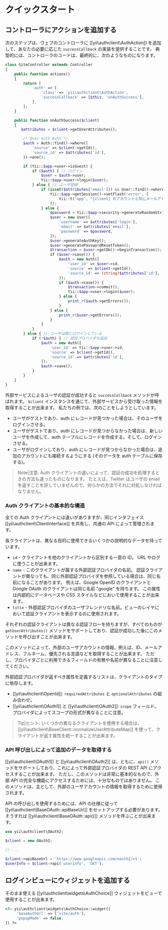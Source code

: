 クイックスタート
================

## コントローラにアクションを追加する

次のステップは、ウェブのコントローラに [[yii\authclient\AuthAction]] を追加して、あなたの必要に応じた `successCallback` の実装を提供することです。
典型的には、コントローラのコードは、最終的に、次のようなものになります。


```php
class SiteController extends Controller
{
    public function actions()
    {
        return [
            'auth' => [
                'class' => 'yii\authclient\AuthAction',
                'successCallback' => [$this, 'onAuthSuccess'],
            ],
        ];
    }

    public function onAuthSuccess($client)
    {
       $attributes = $client->getUserAttributes();

        /* @var $uth Auth */
        $auth = Auth::find()->where([
            'source' => $client->getId(),
            'source_id' => $attributes['id'],
        ])->one();

        if (Yii::$app->user->isGuest) {
            if ($auth) { // ログイン
                $user = $auth->user;
                Yii::$app->user->login($user);
            } else { // ユーザ登録
                if (isset($attributes['email'])) && User::find()->where(['email' => $attributes['email']])->exists()) {
                    Yii::$app->getSession()->setFlash('error', [
                        Yii::t('app', "{client} のアカウントと同じメールアドレスを持つユーザが既に存在しますが、まだそのアカウントとリンクされていません。リンクするために、まずメールアドレスを使ってログインしてください。", ['client' => $client->getTitle()]),
                    ]);
                } else {
                    $password = Yii::$app->security->generateRandomString(6);
                    $user = new User([
                        'username' => $attributes['login'],
                        'email' => $attributes['email'],
                        'password' => $password,
                    ]);
                    $user->generateAuthKey();
                    $user->generatePasswordResetToken();
                    $transaction = $user->getDb()->beginTransaction();
                    if ($user->save()) {
                        $auth = new Auth([
                            'user_id' => $user->id,
                            'source' => $client->getId(),
                            'source_id' => (string)$attributes['id'],
                        ]);
                        if ($auth->save()) {
                            $transaction->commit();
                            Yii::$app->user->login($user);
                        } else {
                            print_r($auth->getErrors());
                        }
                    } else {
                        print_r($user->getErrors());
                    }
                }
            }
        } else { // ユーザは既にログインしている
            if (!$auth) { // 認証プロバイダを追加
                $auth = new Auth([
                    'user_id' => Yii::$app->user->id,
                    'source' => $client->getId(),
                    'source_id' => $attributes['id'],
                ]);
                $auth->save();
            }
        }
    }
}
```

外部サービスによるユーザの認証が成功すると `successCallback` メソッドが呼ばれます。
`$client` インスタンスを通じて、外部サービスから受け取った情報を取得することが出来ます。
私たちの例では、次のことをしようとしています。

- ユーザがゲストであり、auth にレコードが見つかった場合は、そのユーザをログインさせる。
- ユーザがゲストであり、auth にレコードが見つからなかった場合は、新しいユーザを作成して、auth テーブルにレコードを作成する。そして、ログインさせる。
- ユーザがログインしており、auth にレコードが見つからなかった場合は、追加のアカウントにも接続するようにする (そのデータを auth テーブルに保存する)。

> Note|注意: Auth クライアントの違いによって、認証の成功を処理するときの方法も違ったものになります。
  たとえば、Twitter はユーザの email を返すことを許していませんので、何らかの方法でそれに対処しなければなりません。


### Auth クライアントの基本的な構造

全ての Auth クライアントには違いがありますが、同じインタフェイス  [[yii\authclient\ClientInterface]] を共有し、共通の API によって管理されます。

各クライアントは、異なる目的に使用できるいくつかの説明的なデータを持っています。

- `id` - クライアントを他のクライアントから区別する一意の ID。
  URL やログに使うことが出来ます。
- `name` - このクライアントが属する外部認証プロバイダの名前。
  認証クライアントが異なっても、同じ外部認証プロバイダを参照している場合は、同じ名前になることがあります。
  例えば、Google OpenID のクライアントと Google OAuth のクライアントは同じ名前 "google" を持ちます。
  この属性は内部的にデータベースや CSS スタイルなどにおいて使用することが出来ます。
- `title` - 外部認証プロバイダのユーザフレンドリな名前。ビューのレイヤにおいて認証クライアントを表示するのに使用されます。

それぞれの認証クライアントは異なる認証フローを持ちますが、すべてのものが `getUserAttributes()` メソッドをサポートしており、認証が成功した後にこのメソッドを呼び出すことが出来ます。

このメソッドによって、外部のユーザアカウントの情報、例えば、ID、メールアドレス、フルネーム、優先される言語などを取得することが出来ます。
ただし、プロバイダごとに利用できるフィールドの有無や名前が異なることに注意してください。

外部認証プロバイダが返すべき属性を定義するリストは、クライアントのタイプに依存します。

- [[yii\authclient\OpenId]]: `requiredAttributes` と `optionalAttributes` の組み合わせ。
- [[yii\authclient\OAuth1]] と [[yii\authclient\OAuth2]]: `scope` フィールド。
  プロバイダによってスコープの形式が異なることに注意。


> Tip|ヒント: いくつかの異なるクライアントを使用する場合は、[[yii\authclient\BaseClient::normalizeUserAttributeMap]] を使って、クライアントが返す属性を統一することが出来ます。


### API 呼び出しによって追加のデータを取得する

[[yii\authclient\OAuth1]] と [[yii\authclient\OAuth2]] は、ともに、`api()` メソッドをサポートしており、これによって外部認証プロバイダの REST API にアクセスすることが出来ます。
ただし、このメソッドは非常に基本的なもので、外部 API の完全な機能にアクセスするためには、十分なものではありません。
このメソッドは、主として、外部のユーザアカウントの情報を取得するために使用されます。

API の呼び出しを使用するためには、API の仕様に従って [[yii\authclient\BaseOAuth::apiBaseUrl]] をセットアップする必要があります。
そうすれば [[yii\authclient\BaseOAuth::api()]] メソッドを呼ぶことが出来ます。

```php
use yii\authclient\OAuth2;

$client = new OAuth2;

// ...

$client->apiBaseUrl = 'https://www.googleapis.com/oauth2/v1';
$userInfo = $client->api('userinfo', 'GET');
```

## ログインビューにウィジェットを追加する

そのまま使える [[yii\authclient\widgets\AuthChoice]] ウィジェットをビューで使用することが出来ます。

```php
<?= yii\authclient\widgets\AuthChoice::widget([
     'baseAuthUrl' => ['site/auth'],
     'popupMode' => false,
]) ?>
```

